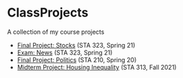 # ClassProjects
A collection of my course projects

- [Final Project: Stocks](https://github.com/mwreed1/STA323-Projects/blob/main/stocks-project.md) (STA 323, Spring 21)
- [Exam: News](https://github.com/mwreed1/STA323-Projects/blob/main/exam2-news.md) (STA 323, Spring 21)
- [Final Project: Politics](https://github.com/mwreed1/STA323-Projects/blob/main/project-politics.md) (STA 210, Spring 20)
- [Midterm Project: Housing Inequality](https://github.com/mwreed1/project-1-7_up) (STA 313, Fall 2021)
